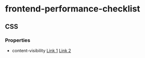 # frontend-performance-checklist

## CSS

### Properties

- content-visibility [Link 1](https://web.dev/content-visibility) [Link 2](https://caniuse.com/#feat=css-containment)
